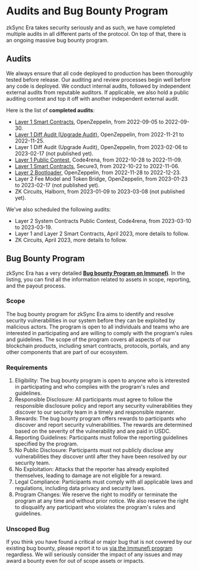 # Audits and Bug Bounty Program

zkSync Era takes security seriously and as such, we have completed multiple audits in all different parts of the protocol. On top of that, there is an ongoing massive bug bounty program.

## Audits

We always ensure that all code deployed to production has been thoroughly tested before release. Our auditing and review processes begin well before any code is deployed. We conduct internal audits, followed by independent external audits from reputable auditors. If applicable, we also hold a public auditing contest and top it off with another independent external audit.

Here is the list of **completed audits**:

- [Layer 1 Smart Contracts](https://blog.openzeppelin.com/zksync-layer-1-audit/), OpenZeppelin, from 2022-09-05 to 2022-09-30.
- [Layer 1 Diff Audit (Upgrade Audit)](https://blog.openzeppelin.com/zksync-layer-1-diff-audit/), OpenZeppelin, from 2022-11-21 to 2022-11-25.
- Layer 1 Diff Audit (Upgrade Audit), OpenZeppelin, from 2023-02-06 to 2023-02-17 (not published yet).
- [Layer 1 Public Contest](https://code4rena.com/reports/2022-10-zksync/), Code4rena, from 2022-10-28 to 2022-11-09.
- [Layer 1 Smart Contracts](https://github.com/Secure3Audit/Secure3Academy/blob/main/audit_reports/zkSync/zkSync_L1_final_Secure3_Audit_Report.pdf), Secure3, from 2022-10-22 to 2022-11-06.
- [Layer 2 Bootloader](https://blog.openzeppelin.com/zksync-bootloader-audit-report/), OpenZeppelin, from 2022-11-28 to 2022-12-23.
- Layer 2 Fee Model and Token Bridge, OpenZeppelin, from 2023-01-23 to 2023-02-17 (not published yet).
- ZK Circuits, Halborn, from 2023-01-09 to 2023-03-08 (not published yet).

We've also scheduled the following audits:

- Layer 2 System Contracts Public Contest, Code4rena, from 2023-03-10 to 2023-03-19.
- Layer 1 and Layer 2 Smart Contracts, April 2023, more details to follow.
- ZK Circuits, April 2023, more details to follow.

## Bug Bounty Program

zkSync Era has a very detailed **[Bug bounty Program on Immunefi](https://immunefi.com/bounty/zksyncera/)**. In the listing, you can find all the information related to assets in scope, reporting, and the payout process.

### Scope

The bug bounty program for zkSync Era aims to identify and resolve security vulnerabilities in our system before they can be exploited by malicious actors. The program is open to all individuals and teams who are interested in participating and are willing to comply with the program's rules and guidelines. The scope of the program covers all aspects of our blockchain products, including smart contracts, protocols, portals, and any other components that are part of our ecosystem.

### Requirements

1. Eligibility: The bug bounty program is open to anyone who is interested in participating and who complies with the program's rules and guidelines.
2. Responsible Disclosure: All participants must agree to follow the responsible disclosure policy and report any security vulnerabilities they discover to our security team in a timely and responsible manner.
3. Rewards: The bug bounty program offers rewards to participants who discover and report security vulnerabilities. The rewards are determined based on the severity of the vulnerability and are paid in USDC.
4. Reporting Guidelines: Participants must follow the reporting guidelines specified by the program.
5. No Public Disclosure: Participants must not publicly disclose any vulnerabilities they discover until after they have been resolved by our security team.
6. No Exploitation: Attacks that the reporter has already exploited themselves, leading to damage are not eligible for a reward.
7. Legal Compliance: Participants must comply with all applicable laws and regulations, including data privacy and security laws.
8. Program Changes: We reserve the right to modify or terminate the program at any time and without prior notice. We also reserve the right to disqualify any participant who violates the program's rules and guidelines.

### Unscoped Bug

If you think you have found a critical or major bug that is not covered by our existing bug bounty, please report it to us [via the Immunefi program](https://immunefi.com/bounty/zksyncera/) regardless. We will seriously consider the impact of any issues and may award a bounty even for out of scope assets or impacts.

